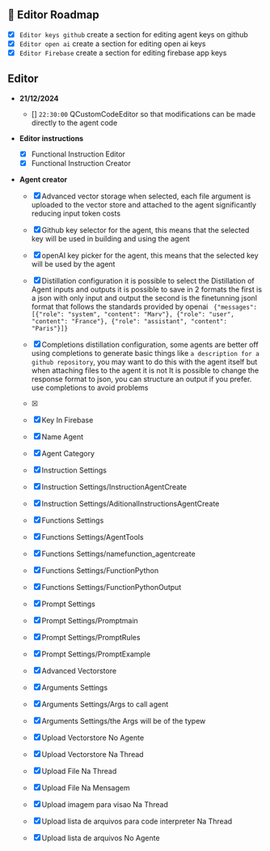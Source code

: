 
## 📖 Editor Roadmap
- [X] `Editor keys github` create a section for editing agent keys on github
- [X] `Editor open ai` create a section for editing open ai keys
- [X] `Editor Firebase` create a section for editing firebase app keys

## **Editor**  
- **21/12/2024**  
  - [] `22:30:00` QCustomCodeEditor so that modifications can be made directly to the agent code
  
- **Editor instructions**  
  - [X] Functional Instruction Editor 
  - [X] Functional Instruction Creator 

- **Agent creator**  
  - [X] Advanced vector storage when selected, each file argument is uploaded to the vector store and attached to the agent significantly reducing input token costs
  - [X] Github key selector for the agent, this means that the selected key will be used in building and using the agent
  - [X] openAI key picker for the agent, this means that the selected key will be used by the agent
  - [X] Distillation configuration it is possible to select the Distillation of Agent inputs and outputs it is possible to save in 2 formats the first is a json with only input and output the second is the finetunning jsonl format that follows the standards provided by openai ` {"messages": [{"role": "system", "content": "Marv"}, {"role": "user", "content": "France"}, {"role": "assistant", "content": "Paris"}]}`
  - [X] Completions distillation configuration, some agents are better off using completions to generate basic things like `a description for a github repository`, you may want to do this with the agent itself but when attaching files to the agent it is not It is possible to change the response format to json, you can structure an output if you prefer. use completions to avoid problems
  - [X]
  - [X] Key In Firebase
  - [X] Name Agent
  - [X] Agent Category
  - [X] Instruction Settings
  - [X] Instruction Settings/InstructionAgentCreate
  - [X] Instruction Settings/AditionalInstructionsAgentCreate
  - [X] Functions Settings
  - [X] Functions Settings/AgentTools
  - [X] Functions Settings/namefunction_agentcreate
  - [X] Functions Settings/FunctionPython
  - [X] Functions Settings/FunctionPythonOutput
  - [X] Prompt Settings
  - [X] Prompt Settings/Promptmain
  - [X] Prompt Settings/PromptRules
  - [X] Prompt Settings/PromptExample
  - [X] Advanced Vectorstore
  - [X] Arguments Settings
  - [X] Arguments Settings/Args to call agent
  - [X] Arguments Settings/the Args will be of the typew
  - [X] Upload Vectorstore No Agente
  - [X] Upload Vectorstore Na Thread
  - [X] Upload File Na Thread
  - [X] Upload File Na Mensagem
  - [X] Upload imagem para visao Na Thread
  - [X] Upload lista de arquivos para code interpreter Na Thread
  - [X] Upload lista de arquivos No Agente


